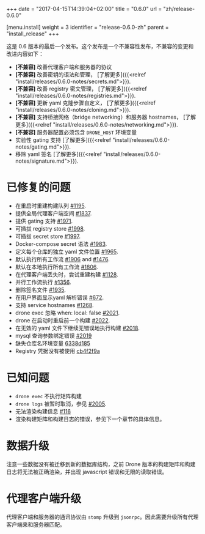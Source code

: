 +++
date = "2017-04-15T14:39:04+02:00"
title = "0.6.0"
url = "zh/release-0.6.0"

[menu.install]
  weight = 3
  identifier = "release-0.6.0-zh"
  parent = "install_release"
+++

<!--This is the final release for version 0.6. Please note this is a breaking release. Notable breaking changes and improvements include:-->

这是 0.6 版本的最后一个发布。这个发布是一个不兼容性发布，不兼容的变更和改进内容如下：

<!--* __[breaking]__ Improved agent <> server communication protocol
* __[breaking]__ Improved secret syntax and management. [Learn more]({{<relref "install/releases/0.6.0-notes/secrets.md">}}).
* __[breaking]__ Improved registry secret management. [Learn more]({{<relref "install/releases/0.6.0-notes/registries.md">}}).
* __[breaking]__ Updated the yaml clone step customization. [Learn more]({{<relref "install/releases/0.6.0-notes/cloning.md">}}).
* __[breaking]__ Support bridge networking and service hostnames. [Learn more]({{<relref "install/releases/0.6.0-notes/networking.md">}}).
* __[breaking]__ Server configuration must include `DRONE_HOST` environment variable.
* Experimental support for gating. [Learn more]({{<relref "install/releases/0.6.0-notes/gating.md">}}).
* Removed the yaml signature. [Learn more]({{<relref "install/releases/0.6.0-notes/signature.md">}}).-->

* __[不兼容]__ 改善代理客户端和服务器的协议
* __[不兼容]__ 改善密钥的语法和管理， [了解更多]({{<relref "install/releases/0.6.0-notes/secrets.md">}}).
* __[不兼容]__ 改善 registry 密文管理， [了解更多]({{<relref "install/releases/0.6.0-notes/registries.md">}}).
* __[不兼容]__ 更新 yaml 克隆步骤自定义， [了解更多]({{<relref "install/releases/0.6.0-notes/cloning.md">}}).
* __[不兼容]__ 支持桥接网络（bridge networking）和服务器 hostnames， [了解更多]({{<relref "install/releases/0.6.0-notes/networking.md">}}).
* __[不兼容]__ 服务器配置必须包含 `DRONE_HOST` 环境变量
* 实验性 gating 支持 [了解更多]({{<relref "install/releases/0.6.0-notes/gating.md">}}).
* 移除 yaml 签名 [了解更多]({{<relref "install/releases/0.6.0-notes/signature.md">}}).

# 已修复的问题

<!--* Re-create build queue on restart. See [#1195](https://github.com/drone/drone/issues/1195).
* Provide global agent volume. See [#1837](https://github.com/drone/drone/issues/1837).
* Provide gating capabilities. See [#1971](https://github.com/drone/drone/issues/1971).
* Pluggable registry store. See [#1998](https://github.com/drone/drone/issues/1998).
* Pluggable secret store. See [#1997](https://github.com/drone/drone/issues/1997).
* Docker-compose secret syntax. See [#1983](https://github.com/drone/drone/issues/1983).
* Specify per-repository alternate yaml filepath. See [#1965](https://github.com/drone/drone/issues/1965).
* Execute all pipeline steps by default. See [#1906](https://github.com/drone/drone/issues/1906) and [#1476](https://github.com/drone/drone/issues/1476).
* Execute all pipeline steps locally by default. See [#1806](https://github.com/drone/drone/issues/1806).
* Re-try build if agent is lost. See [#1128](https://github.com/drone/drone/issues/1128).
* Parallel pipeline step execution. See [#1356](https://github.com/drone/drone/issues/1356).
* Eliminate the signature file. See [#1935](https://github.com/drone/drone/issues/1935).
* Display yaml parsing errors in the user interface. See [#672](https://github.com/drone/drone/issues/672).
* Support service hostnames. See [#1268](https://github.com/drone/drone/issues/1268).
* drone exec ignores when: local: false. See [#2021](https://github.com/drone/drone/issues/2021).
* drone may restart previously finished builds on startup. See [#2022](https://github.com/drone/drone/issues/2022).
* Pending build with no error when invalid yaml syntax. See [#2018](https://github.com/drone/drone/issues/2018).
* Query parameter binding errors for mysql. [#2019](https://github.com/drone/drone/pull/2019)
* Missing repository name environment variable. See [6338d185](https://github.com/drone/drone/commit/6338d185701afd3686dd1754e8ded0b301b1cf05)
* Registry credentials not being used. See [cb4f2f9a](https://github.com/drone/drone/commit/cb4f2f9a1dca6a6e2ea2997125b981db525d129c)-->

* 在重启时重建构建队列 [#1195](https://github.com/drone/drone/issues/1195).
* 提供全局代理客户端空间 [#1837](https://github.com/drone/drone/issues/1837).
* 提供 gating 支持 [#1971](https://github.com/drone/drone/issues/1971).
* 可插拔 registry store [#1998](https://github.com/drone/drone/issues/1998).
* 可插拔 secret store [#1997](https://github.com/drone/drone/issues/1997).
* Docker-compose secret 语法 [#1983](https://github.com/drone/drone/issues/1983).
* 定义每个仓库的独立 yaml 文件位置 [#1965](https://github.com/drone/drone/issues/1965).
* 默认执行所有工作流 [#1906](https://github.com/drone/drone/issues/1906) and [#1476](https://github.com/drone/drone/issues/1476).
* 默认在本地执行所有工作流 [#1806](https://github.com/drone/drone/issues/1806).
* 在代理客户端丢失时，尝试重建构建 [#1128](https://github.com/drone/drone/issues/1128).
* 并行工作流执行 [#1356](https://github.com/drone/drone/issues/1356).
* 删除签名文件 [#1935](https://github.com/drone/drone/issues/1935).
* 在用户界面显示yaml 解析错误 [#672](https://github.com/drone/drone/issues/672).
* 支持 service hostnames [#1268](https://github.com/drone/drone/issues/1268).
* drone exec 忽略 when: local: false [#2021](https://github.com/drone/drone/issues/2021).
* drone 在启动时重启前一个构建 [#2022](https://github.com/drone/drone/issues/2022).
* 在无效的 yaml 文件下继续无错误地执行构建 [#2018](https://github.com/drone/drone/issues/2018).
* mysql 查询参数绑定错误 [#2019](https://github.com/drone/drone/pull/2019)
* 缺失仓库名环境变量 [6338d185](https://github.com/drone/drone/commit/6338d185701afd3686dd1754e8ded0b301b1cf05)
* Registry 凭据没有被使用 [cb4f2f9a](https://github.com/drone/drone/commit/cb4f2f9a1dca6a6e2ea2997125b981db525d129c)

<!--# Known Issues-->

# 已知问题

<!--* The `drone exec` command does not execute matrix builds
* The `drone logs` command is temporarily disabled. See [#2005](https://github.com/drone/drone/issues/2005).
* Error rendering build duration. See [#116](https://github.com/drone/drone-ui/pull/116)
* Error rendering build matrix and build logs. See next section of this document.-->

* `drone exec` 不执行矩阵构建
* `drone logs` 被暂时取消，参见 [#2005](https://github.com/drone/drone/issues/2005).
* 无法渲染构建信息 [#116](https://github.com/drone/drone-ui/pull/116)
* 渲染构建矩阵和构建日志的错误，参见下一个章节的具体信息。

<!--# Data Upgrades-->

# 数据升级

<!--Please note that some data cannot be automatically migrated to the new database structure. As a result, build matrix and build logs created by previous versions of Drone are not properly rendered and result in javascript errors and infinite loading messages.-->

注意一些数据没有被迁移到新的数据库结构，之前 Drone 版本的构建矩阵和构建日志将无法被正确渲染，并出现 javascript 错误和无限的读取错误。

<!--# Agent Upgrades-->

# 代理客户端升级

<!--Please note that the agent <> server communication protocol changed from `stomp` to `jsonrpc`. You should therefore upgrade all agents to match your server version.-->

代理客户端和服务器的通讯协议由 `stomp` 升级到 `jsonrpc`。因此需要升级所有代理客户端来和服务器匹配。
